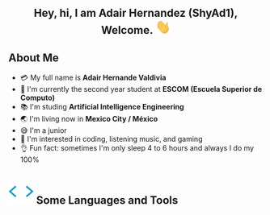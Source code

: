 <h2 align="center">
    Hey, hi, I am Adair Hernandez (ShyAd1), Welcome.
    <img src="Resources/Hi.gif" width = "30">
</h2>

## About Me

- :credit_card: My full name is **Adair Hernande Valdivia**
- :school: I'm currently the second year student at **ESCOM (Escuela Superior de Computo)**
- :books: I'm studing **Artificial Intelligence Engineering**
- :earth_asia: I'm living now in **Mexico City / México**
- :sweat_smile: I'm a junior
- :monocle_face: I'm interested in coding, listening music, and gaming
- :ok_hand: Fun fact: sometimes I'm only sleep 4 to 6 hours and always I do my 100%

## <img src="Resources/Script Coding Sticker by fourplex GmbH.gif" width="50px" height="50px"> Some Languages and Tools
